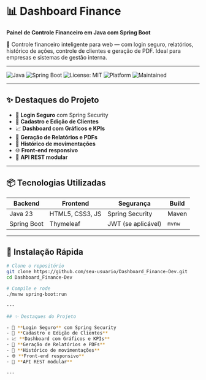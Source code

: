 # 📊 Dashboard Finance

**Painel de Controle Financeiro em Java com Spring Boot**

🚀 Controle financeiro inteligente para web — com login seguro, relatórios, histórico de ações, controle de clientes e geração de PDF. Ideal para empresas e sistemas de gestão interna.

---

![Java](https://img.shields.io/badge/Java-23-blue.svg)
![Spring Boot](https://img.shields.io/badge/Spring%20Boot-3.0-brightgreen)
![License: MIT](https://img.shields.io/badge/License-MIT-yellow.svg)
![Platform](https://img.shields.io/badge/Platform-Web-blue)
![Maintained](https://img.shields.io/badge/Maintained-yes-brightgreen)

---

## ✨ Destaques do Projeto

- 🔐 **Login Seguro** com Spring Security
- 📁 **Cadastro e Edição de Clientes**
- 📈 **Dashboard com Gráficos e KPIs**
- 📃 **Geração de Relatórios e PDFs**
- 🧾 **Histórico de movimentações**
- 🌐 **Front-end responsivo**
- 🔄 **API REST modular**

---

## 📦 Tecnologias Utilizadas

| Backend | Frontend | Segurança | Build |
|--------|----------|-----------|--------|
| Java 23 | HTML5, CSS3, JS | Spring Security | Maven |
| Spring Boot | Thymeleaf | JWT (se aplicável) | `mvnw` |

---

## 🚀 Instalação Rápida

```bash
# Clone o repositório
git clone https://github.com/seu-usuario/Dashboard_Finance-Dev.git
cd Dashboard_Finance-Dev

# Compile e rode
./mvnw spring-boot:run

---

## ✨ Destaques do Projeto

- 🔐 **Login Seguro** com Spring Security
- 📁 **Cadastro e Edição de Clientes**
- 📈 **Dashboard com Gráficos e KPIs**
- 📃 **Geração de Relatórios e PDFs**
- 🧾 **Histórico de movimentações**
- 🌐 **Front-end responsivo**
- 🔄 **API REST modular**

---
